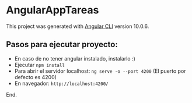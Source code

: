 # AngularAppTareas

This project was generated with [Angular CLI](https://github.com/angular/angular-cli) version 10.0.6.

## Pasos para ejecutar proyecto:

- En caso de no tener angular instalado, instalarlo :)
- Ejecutar `npm install`
- Para abrir el servidor localhost: `ng serve -o --port 4200` (El puerto por defecto es 4200)
- En navegador: `http://localhost:4200/`

End.
